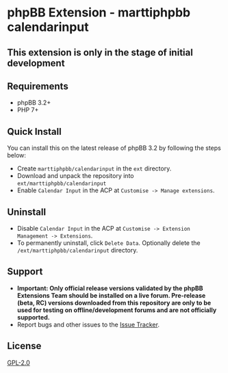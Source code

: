 # phpBB Extension - marttiphpbb calendarinput

## This extension is only in the stage of initial development

## Requirements

* phpBB 3.2+
* PHP 7+

## Quick Install

You can install this on the latest release of phpBB 3.2 by following the steps below:

* Create `marttiphpbb/calendarinput` in the `ext` directory.
* Download and unpack the repository into `ext/marttiphpbb/calendarinput`
* Enable `Calendar Input` in the ACP at `Customise -> Manage extensions`.

## Uninstall

* Disable `Calendar Input` in the ACP at `Customise -> Extension Management -> Extensions`.
* To permanently uninstall, click `Delete Data`. Optionally delete the `/ext/marttiphpbb/calendarinput` directory.

## Support

* **Important: Only official release versions validated by the phpBB Extensions Team should be installed on a live forum. Pre-release (beta, RC) versions downloaded from this repository are only to be used for testing on offline/development forums and are not officially supported.**
* Report bugs and other issues to the [Issue Tracker](https://github.com/marttiphpbb/phpbb-ext-calendarinput/issues).

## License

[GPL-2.0](license.txt)
